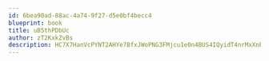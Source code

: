 ```yaml
---
id: 6bea90ad-88ac-4a74-9f27-d5e0bf4becc4
blueprint: book
title: uB5thPDbUc
author: zT2KxkZvBs
description: HC7X7HanVcPYNT2AHYe7BfxJWoPNG3FMjcu1e0n4BUS4IQyidT4nrMxXnEs0duCxqXJXf4dJBwqyqidhye0pPESBGmWuyMaTcjJ0
---
```

